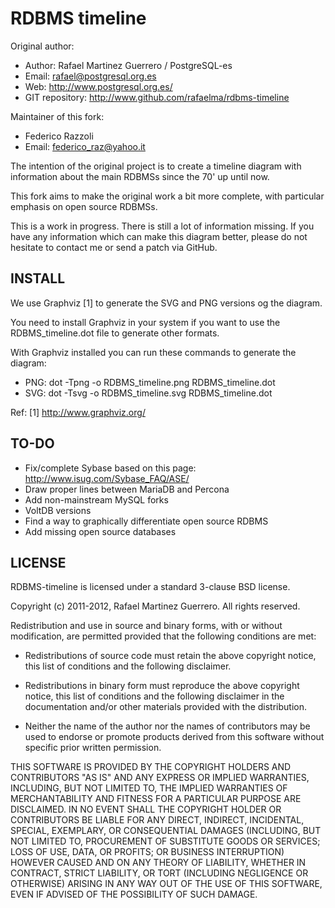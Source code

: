 RDBMS timeline
==============

Original author:
* Author: Rafael Martinez Guerrero / PostgreSQL-es
* Email: rafael@postgresql.org.es
* Web: http://www.postgresql.org.es/
* GIT repository: http://www.github.com/rafaelma/rdbms-timeline

Maintainer of this fork:
* Federico Razzoli
* Email: federico_raz@yahoo.it

The intention of the original project is to create a timeline diagram with
information about the main RDBMSs since the 70' up until now.

This fork aims to make the original work a bit more complete, with
particular emphasis on open source RDBMSs.

This is a work in progress. There is still a lot of information
missing. If you have any information which can make this diagram
better, please do not hesitate to contact me or send a patch via
GitHub.


INSTALL
-------

We use Graphviz [1] to generate the SVG and PNG versions og the
diagram.

You need to install Graphviz in your system if you want to use the
RDBMS_timeline.dot file to generate other formats.

With Graphviz installed you can run these commands to generate the
diagram:

* PNG: dot -Tpng -o RDBMS_timeline.png RDBMS_timeline.dot
* SVG: dot -Tsvg -o RDBMS_timeline.svg RDBMS_timeline.dot 

Ref:
[1] http://www.graphviz.org/


TO-DO
-----

* Fix/complete Sybase based on this page: http://www.isug.com/Sybase_FAQ/ASE/
* Draw proper lines between MariaDB and Percona
* Add non-mainstream MySQL forks
* VoltDB versions
* Find a way to graphically differentiate open source RDBMS
* Add missing open source databases


LICENSE
-------

RDBMS-timeline is licensed under a standard 3-clause BSD license.

Copyright (c) 2011-2012, Rafael Martinez Guerrero. All rights reserved.

Redistribution and use in source and binary forms, with or without
modification, are permitted provided that the following conditions are
met:

 * Redistributions of source code must retain the above copyright
   notice, this list of conditions and the following disclaimer.

 * Redistributions in binary form must reproduce the above copyright
   notice, this list of conditions and the following disclaimer in the
   documentation and/or other materials provided with the
   distribution.
    
 * Neither the name of the author nor the names of contributors may be
   used to endorse or promote products derived from this software
   without specific prior written permission.

THIS SOFTWARE IS PROVIDED BY THE COPYRIGHT HOLDERS AND CONTRIBUTORS
"AS IS" AND ANY EXPRESS OR IMPLIED WARRANTIES, INCLUDING, BUT NOT
LIMITED TO, THE IMPLIED WARRANTIES OF MERCHANTABILITY AND FITNESS FOR
A PARTICULAR PURPOSE ARE DISCLAIMED. IN NO EVENT SHALL THE COPYRIGHT
HOLDER OR CONTRIBUTORS BE LIABLE FOR ANY DIRECT, INDIRECT, INCIDENTAL,
SPECIAL, EXEMPLARY, OR CONSEQUENTIAL DAMAGES (INCLUDING, BUT NOT
LIMITED TO, PROCUREMENT OF SUBSTITUTE GOODS OR SERVICES; LOSS OF USE,
DATA, OR PROFITS; OR BUSINESS INTERRUPTION) HOWEVER CAUSED AND ON ANY
THEORY OF LIABILITY, WHETHER IN CONTRACT, STRICT LIABILITY, OR TORT
(INCLUDING NEGLIGENCE OR OTHERWISE) ARISING IN ANY WAY OUT OF THE USE
OF THIS SOFTWARE, EVEN IF ADVISED OF THE POSSIBILITY OF SUCH DAMAGE.

